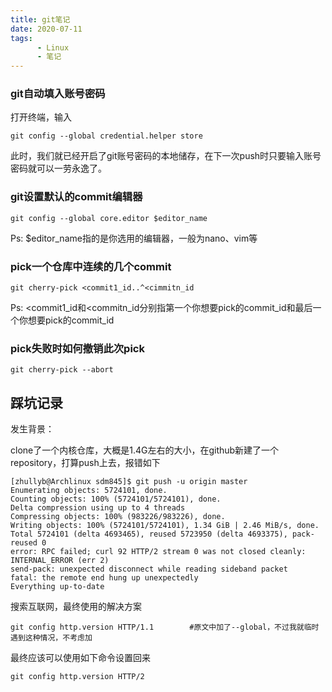 ```yaml
---
title: git笔记
date: 2020-07-11
tags: 
      - Linux
      - 笔记 
---
```



### git自动填入账号密码

打开终端，输入

```shell
git config --global credential.helper store
```
此时，我们就已经开启了git账号密码的本地储存，在下一次push时只要输入账号密码就可以一劳永逸了。

### git设置默认的commit编辑器

```shell
git config --global core.editor $editor_name
```

Ps: $editor_name指的是你选用的编辑器，一般为nano、vim等

### pick一个仓库中连续的几个commit

```shell
git cherry-pick <commit1_id..^<cimmitn_id
```

Ps: <commit1_id和<commitn_id分别指第一个你想要pick的commit_id和最后一个你想要pick的commit_id

### pick失败时如何撤销此次pick

```shell
git cherry-pick --abort
```

## 踩坑记录

发生背景：

clone了一个内核仓库，大概是1.4G左右的大小，在github新建了一个repository，打算push上去，报错如下

```shell
[zhullyb@Archlinux sdm845]$ git push -u origin master
Enumerating objects: 5724101, done.
Counting objects: 100% (5724101/5724101), done.
Delta compression using up to 4 threads
Compressing objects: 100% (983226/983226), done.
Writing objects: 100% (5724101/5724101), 1.34 GiB | 2.46 MiB/s, done.
Total 5724101 (delta 4693465), reused 5723950 (delta 4693375), pack-reused 0
error: RPC failed; curl 92 HTTP/2 stream 0 was not closed cleanly: INTERNAL_ERROR (err 2)
send-pack: unexpected disconnect while reading sideband packet
fatal: the remote end hung up unexpectedly
Everything up-to-date
```

搜索互联网，最终使用的解决方案

```shell
git config http.version HTTP/1.1		#原文中加了--global，不过我就临时遇到这种情况，不考虑加
```

最终应该可以使用如下命令设置回来

```
git config http.version HTTP/2
```

